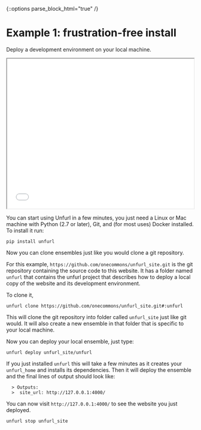 {::options parse_block_html="true" /}

# Example 1: frustration-free install 

Deploy a development environment on your local machine.


<iframe id=termFrame height="400" width="500" src="/examples/term1.html#showcontrols"></iframe>

<script>
  /*
  // to run different a session other than the default:
  // append ";dontrun" to the iframe url above and uncomment:
  var termData = [...termdata here...];

  document.getElementById("termFrame").onload = function() {
    this.contentWindow.run(termData);
  }*/
</script>

You can start using Unfurl in a few minutes, you just need a Linux or Mac machine with Python (2.7 or later), Git, and (for most uses) Docker installed. To install it run:

`pip install unfurl`

Now you can clone ensembles just like you would clone a git repository.

For this example,
``https://github.com/onecommons/unfurl_site.git`` is the git repository containing the source code to this website. It has a folder named ``unfurl`` that contains the unfurl project that describes how to deploy a local copy of the website and its development environment.

To clone it, 

``unfurl clone https://github.com/onecommons/unfurl_site.git#:unfurl``

This will clone the git repository into folder called ``unfurl_site`` just like git would. It will also create a new ensemble in that folder that is specific to your local machine.

Now you can deploy your local ensemble, just type:

``unfurl deploy unfurl_site/unfurl``

If you just installed `unfurl` this will take a few minutes as it creates your
`unfurl_home` and installs its dependencies. Then it will deploy the ensemble and the final lines of output should look like:

```
  > Outputs:
  >  site_url: http://127.0.0.1:4000/
```

You can now visit ``http://127.0.0.1:4000/`` to see the website you just deployed.

``unfurl stop unfurl_site``
